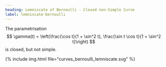```yaml
---
heading: Lemniscate of Bernoulli - Closed non-Simple Curve
label: lemniscate-bernoulli
---
```


The parametrisation
$$
\gamma(t) = \left(\frac{\cos t}{1 + \sin^2 t}, \frac{\sin t \cos t}{1 + \sin^2 t}\right)
$$
is closed, but not simple.

<div class="container-fluid p-0 m-0">
  <div class="row">
    <div class="col p-0 m-0">
      {% include img.html file="curves_bernoulli_lemniscate.svg" %}
	</div>
  </div>
</div>

